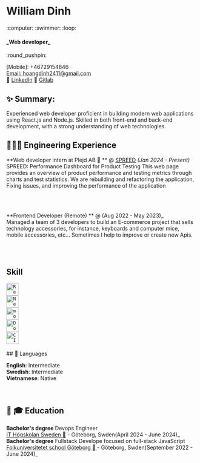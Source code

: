 

 <h1>William Dinh</h1>
:computer:  :swimmer:  :loop: <br>
<h4>_Web developer_ </h4>:round_pushpin:<br>


[Mobile]: +46729154846 <br>
[Email: hoangdinh2411@gmail.com](mailto:hoangdinh2411@gmail.com) <br>
:link: [LinkedIn](https://www.linkedin.com/in/williamdinh2411) 
:link: [Gitlab](https://gitlab.com/hoangdinh2411) 
<br>



## :sparkles: Summary: 
Experienced web developer proficient in building modern web applications using React.js and Node.js. Skilled
in both front-end and back-end development, with a strong understanding of web technologies. 



## 👩🏼‍💻 Engineering Experience

**Web developer intern at Plejd AB :office: ** @ [SPREED](https://spreed.plejd.io) _(Jan 2024 - Present)_ <br>
SPREED: Performance Dashboard for Product Testing
This web page provides an overview of product performance and testing metrics through charts and test statistics.
We are rebuilding and refactoring the application, Fixing issues, and improving the performance of the application

<br><br>


**Frontend Developer (Remote) ** @ (Aug 2022 - May 2023)_ <br>
Managed a team of 3 developers to build an E-commerce project that sells technology accessories, for
instance, keyboards and computer mice, mobile accessories, etc...
Sometimes I help to improve or create new Apis.

<br><br>


## Skill
<div >
	<code><img width="32" src="https://user-images.githubusercontent.com/25181517/183897015-94a058a6-b86e-4e42-a37f-bf92061753e5.png" alt="React" title="React"/></code> <br>
	<code><img width="32" src="https://github.com/marwin1991/profile-technology-icons/assets/136815194/5f8c622c-c217-4649-b0a9-7e0ee24bd704" alt="Next.js" title="Next.js"/></code><br>
	<code><img width="32
32" src="https://user-images.githubusercontent.com/25181517/182884177-d48a8579-2cd0-447a-b9a6-ffc7cb02560e.png" alt="mongoDB" title="mongoDB"/></code><br>
	<code><img width="32
32" src="https://user-images.githubusercontent.com/25181517/117207330-263ba280-adf4-11eb-9b97-0ac5b40bc3be.png" alt="Docker" title="Docker"/></code><br>
	<code><img width="32
32" src="https://user-images.githubusercontent.com/25181517/183868728-b2e11072-00a5-47e2-8a4e-4ebbb2b8c554.png" alt="CI/CD" title="CI/CD"/></code><br>
</div>
<br>
## 💬 Languages

**English**: Intermediate <br>
**Swedish**: Intermediate  <br>
**Vietnamese**: Native<br>
<br><br>

## 📕 :mortar_board: Education

**Bachelor's degree** Devops Engineer <br>
[IT Högskolan Sweden :school:](https://www.iths.se/) - Göteborg, Swden(April 2024 - June 2024)_ <br>
**Bachelor's degree** Fullstack Develope focused on full-stack JavaScript<br>
[Folkuniversitetet school Göteborg :school: ](https://www.folkuniversitetet.se/) - Göteborg, Swden(September 2022 - June 2024)_ <br>
